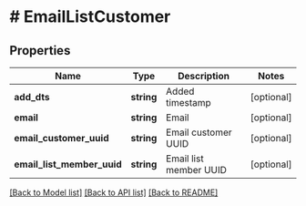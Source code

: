 # # EmailListCustomer

## Properties

Name | Type | Description | Notes
------------ | ------------- | ------------- | -------------
**add_dts** | **string** | Added timestamp | [optional]
**email** | **string** | Email | [optional]
**email_customer_uuid** | **string** | Email customer UUID | [optional]
**email_list_member_uuid** | **string** | Email list member UUID | [optional]

[[Back to Model list]](../../README.md#models) [[Back to API list]](../../README.md#endpoints) [[Back to README]](../../README.md)
